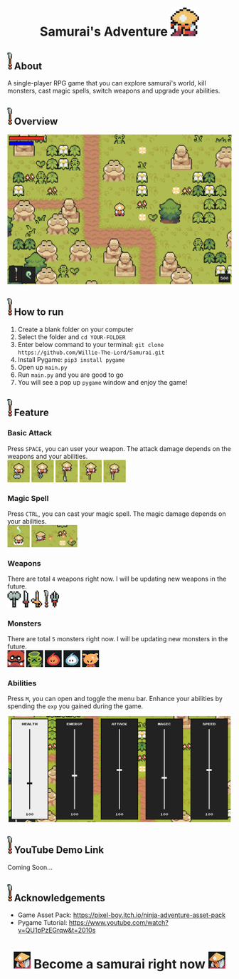 

<h1 align="center">Samurai's Adventure <img src="/assets/samurai.png" /> </h1>  


##  <img src="/assets/test.png"  width="10"/> About
A single-player RPG game that you can explore samurai's world, kill monsters, cast magic spells, switch weapons and upgrade your abilities.

##  <img src="/assets/test.png"  width="10"/> Overview
<p align="center">
<img src="/assets/RPG.png"  width="600"/>
</p>

##  <img src="/assets/test.png"  width="10"/> How to run

1. Create a blank folder on your computer
2. Select the folder and ```cd YOUR-FOLDER```
3. Enter below command to your terminal: ```git clone https://github.com/Willie-The-Lord/Samurai.git```
4. Install Pygame: ```pip3 install pygame```
5. Open up ```main.py```
6. Run ```main.py``` and you are good to go
7. You will see a pop up ```pygame``` window and enjoy the game!
##  <img src="/assets/test.png"  width="10"/> Feature
### Basic Attack
Press ```SPACE```, you can user your weapon. The attack damage depends on the weapons and your abilities. <br>
<img src="/assets/attack/axe_a.jpeg" width="50"/>  <img src="/assets/attack/fork_a.jpeg" width="50"/> <img src="/assets/attack/lance_a.jpeg" width="50"/> <img src="/assets/attack/rapier_a.jpeg" width="50"/> <img src="/assets/attack/sword_a.jpeg" width="50"/>

### Magic Spell
Press ```CTRL```, you can cast your magic spell. The magic damage depends on your abilities. <br>
<img src="/assets/attack/heal.jpeg" width="50"/> <img src="/assets/attack/fire_magic.png" height="50"/>

### Weapons
There are total ```4``` weapons right now. I will be updating new weapons in the future. <br>
<img src="/assets/axe.png" width="30"/>  <img src="/assets/sword.png" width="15"/> <img src="/assets/rapier.png" width="25"/> <img src="/assets/lance.png" width="10"/> <img src="/assets/sai.png" width="20"/>
### Monsters
There are total ```5``` monsters right now. I will be updating new monsters in the future. <br>
<img src="/assets/giant_racoon.png"/> <img src="/assets/bamboo.png"/> <img src="/assets/fire.png"/> <img src="/assets/ice.png"/> <img src="/assets/bug.png"/> 

### Abilities
Press ```M```, you can open and toggle the menu bar. Enhance your abilities by spending the ```exp``` you gained during the game.

<p align="center">
<img src="/assets/menu_bar.png"  width="500"/>
</p>


##  <img src="/assets/test.png"  width="10"/> YouTube Demo Link
Coming Soon...

##  <img src="/assets/test.png"  width="10"/> Acknowledgements
- Game Asset Pack: https://pixel-boy.itch.io/ninja-adventure-asset-pack
- Pygame Tutorial: https://www.youtube.com/watch?v=QU1pPzEGrqw&t=2010s


<h1 align="center"><img src="/assets/Faceset.png" /> Become a samurai right now <img src="/assets/Faceset.png" /> </h1>  


